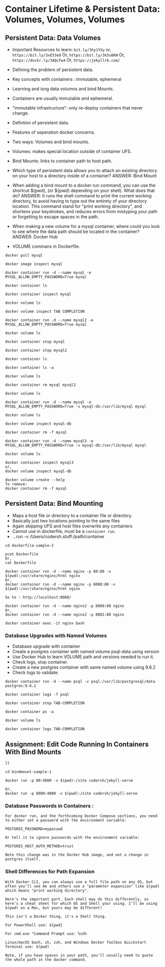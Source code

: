 # Container Lifetime & Persistent Data: Volumes, Volumes, Volumes

## Persistent Data: Data Volumes

* Important Resources to learn: ```bit.ly/3hy1YXy``` or, 
```https://bit.ly/3xE53e8``` Or, ```https://bit.ly/3k5u8KW``` Or, ```https://dockr.ly/3AQcFw4``` Or, 
```https://jekyllrb.com/```
* Defining the problem of persistent data.
* Key concepts with containers : immutable, ephemeral
* Learning and isng data volumns and bind Mounts.
* Containers are usually immutable and ephemeral.
* "immutable infrastructure": only re-deploy containers that never change.
* Defintion of persistent data.
* Features of seperation docker concerns.
* Two ways: Volumes and bind mounts.
* Volumes: makes special location outside of container UFS.
* Bind Mounts: links to container path to host path.
* Which type of persistent data allows you to attach an existing directory on your host to a directory inside of a container?
ANSWER: Bind Mount
* When adding a bind mount to a docker run command, you can use the shortcut $(pwd), (or ${pwd} depending on your shell). What does that do?
ANSWER: It runs the shell command to print the current working directory, to avoid having to type out the entirety of your directory location.
This command stand for "print working directory", and shortens your keystrokes, and reduces errors from mistyping your path or forgetting to escape spaces in the path.
* When making a new volume for a mysql container, where could you look to see where the data path should be located in the container?
ANSWER: Docker Hub

* VOLUME commans in Dockerfile.

```
docker pull mysql

docker image inspect mysql

docker container run -d --name mysql -e MYSQL_ALLOW_EMPTY_PASSWORD=True mysql

docker container ls

docker container inspect mysql

docker volume ls

docker volume inspect TAB COMPLETION

docker container run -d --name mysql2 -e MYSQL_ALLOW_EMPTY_PASSWORD=True mysql

docker volume ls

docker container stop mysql

docker container stop mysql2

docker container ls

docker container ls -a

docker volume ls

docker container rm mysql mysql2

docker volume ls

docker container run -d --name mysql -e MYSQL_ALLOW_EMPTY_PASSWORD=True -v mysql-db:/var/lib/mysql mysql

docker volume ls

docker volume inspect mysql-db

docker container rm -f mysql

docker container run -d --name mysql3 -e MYSQL_ALLOW_EMPTY_PASSWORD=True -v mysql-db:/var/lib/mysql mysql

docker volume ls

docker container inspect mysql3
or,
docker volume inspect mysql-db

docker volume create --help
To remove:
docker container rm -f mysql

```

## Persistent Data: Bind Mounting
* Maps a host file or directory to a container file or directory.
* Basically just two locations pointing to the same files
* Again skipping UFS and host files overwrite any containers 
* Cannot use in dockerfile, must be a ```container run```. 
* ...run -v /Users/codersh.stuff:/path/container

```
cd dockerfile-sample-2

pcat Dockerfile
Or,
cat Dockerfile

docker container run -d --name nginx -p 80:80 -v $(pwd):/usr/share/nginx/html nginx
Or,
docker container run -d --name nginx -p 8080:80 -v $(pwd):/usr/share/nginx/html nginx

Go to : http://localhost:8080/

docker container run -d --name nginx2 -p 8080:80 nginx
Or, 
docker container run -d --name nginx2 -p 8081:80 nginx

docker container exec -it nginx bash
```
### Database Upgrades with Named Volumes
* Database upgrade with container
* Create a postgres container with named volume psql-data using version 
* Use Docker Hub to learn VOLUME path and versions needed to run it. 
* Check logs, stop container.
* Create a new postgres container with same named volume using 9.6.2
* Check logs to validate.
```
docker container run -d --name psql -v psql:/var/lib/postgresql/data postgres:9.6.1

docker container logs -f psql

docker container stop TAB-COMPLETION

docker container ps -a

docker volume ls

docker container logs TAB-COMPLETION
```

## Assignment: Edit Code Running In Containers With Bind Mounts

```
ll

cd bindmount-sample-1

docker run -p 80:4000 -v $(pwd):/site codersh/jekyll-serve

Or,
docker run -p 8080:4000 -v $(pwd):/site codersh/jekyll-serve
```
### Database Passwords in Containers :
```
For docker run, and the forthcoming Docker Compose sections, you need to either set a password with the environment variable:

POSTGRES_PASSWORD=mypasswd

Or tell it to ignore passwords with the environment variable:

POSTGRES_HOST_AUTH_METHOD=trust

Note this change was in the Docker Hub image, and not a change in postgres itself.
```
### Shell Differences for Path Expansion 
```
With Docker CLI, you can always use a full file path on any OS, but often you'll see me and others use a "parameter expansion" like $(pwd) which means "print working directory".

Here's the important part. Each shell may do this differently, so here's a cheat sheet for which OS and Shell your using. I'll be using $(pwd) on a Mac, but yours may be different!

This isn't a Docker thing, it's a Shell thing.

For PowerShell use: ${pwd} 

For cmd.exe "Command Prompt use: %cd%

Linux/macOS bash, sh, zsh, and Windows Docker Toolbox Quickstart Terminal use: $(pwd) 

Note, if you have spaces in your path, you'll usually need to quote the whole path in the docker command.
```
